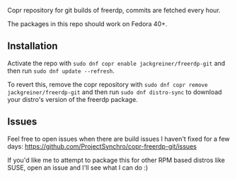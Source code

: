 Copr repository for git builds of freerdp, commits are fetched every hour.

The packages in this repo should work on Fedora 40+.



## Installation 

Activate the repo with `sudo dnf copr enable jackgreiner/freerdp-git` and then run `sudo dnf update --refresh`.

To revert this, remove the copr repository with `sudo dnf copr remove jackgreiner/freerdp-git` and then run `sudo dnf distro-sync` to download your distro's version of the freerdp package.


## Issues

Feel free to open issues when there are build issues I haven't fixed for a few days: https://github.com/ProjectSynchro/copr-freerdp-git/issues

If you'd like me to attempt to package this for other RPM based distros like SUSE, open an issue and I'll see what I can do :)